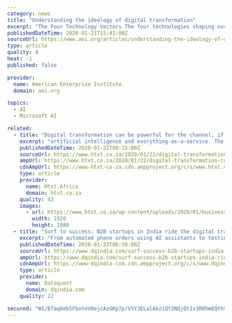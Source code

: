 ```yaml
---
category: news
title: "Understanding the ideology of digital transformation"
excerpt: "The Four Technology Vectors The four technologies shaping our future, according to Siebel, are cloud computing, big data, AI, and IoT. In a nutshell: Cloud computing provides convenient access for all businesses to essentially unlimited compute and storage, with major providers (Amazon Web Services [AWS], Microsoft’s Azure, Google Cloud ..."
publishedDateTime: 2020-01-21T15:41:00Z
sourceUrl: https://www.aei.org/articles/understanding-the-ideology-of-digital-transformation/
type: article
quality: 4
heat: -1
published: false

provider:
  name: American Enterprise Institute
  domain: aei.org

topics:
  - AI
  - Microsoft AI

related:
  - title: "Digital transformation can be powerful for the channel, if used correctly"
    excerpt: "artificial intelligence and everything-as-a-service. The channel then faces a fundamental shift in the demands from the market. “Today, the biggest challenges impacting on the channel are the loss of skills, the move of revenue towards cloud investment, changing vendor strategies, and competition from companies such as AWS or online ..."
    publishedDateTime: 2020-01-22T09:15:00Z
    sourceUrl: https://www.htxt.co.za/2020/01/22/digital-transformation-can-be-powerful-for-the-channel-if-used-correctly/
    ampUrl: https://www.htxt.co.za/2020/01/22/digital-transformation-can-be-powerful-for-the-channel-if-used-correctly/amp/
    cdnAmpUrl: https://www-htxt-co-za.cdn.ampproject.org/c/s/www.htxt.co.za/2020/01/22/digital-transformation-can-be-powerful-for-the-channel-if-used-correctly/amp/
    type: article
    provider:
      name: Htxt.Africa
      domain: htxt.co.za
    quality: 43
    images:
      - url: https://www.htxt.co.za/wp-content/uploads/2020/01/business-4657387.jpg
        width: 1920
        height: 1080
  - title: "Surf to success: B2B startups in India ride the digital transformation wave"
    excerpt: "From automated phone orders using AI assistants to testing driverless cars with Ford ... AI is one of the big driving forces behind digital transformation. With Artificial Intelligence in the picture, the way businesses operate is changing rapidly across ..."
    publishedDateTime: 2020-01-23T06:58:00Z
    sourceUrl: https://www.dqindia.com/surf-success-b2b-startups-india-ride-digital-transformation-wave/
    ampUrl: https://www.dqindia.com/surf-success-b2b-startups-india-ride-digital-transformation-wave/amp/
    cdnAmpUrl: https://www-dqindia-com.cdn.ampproject.org/c/s/www.dqindia.com/surf-success-b2b-startups-india-ride-digital-transformation-wave/amp/
    type: article
    provider:
      name: Dataquest
      domain: dqindia.com
    quality: 22

secured: "W1/B7aq6mb5FboYoV0ejcAzGKp7p/VSYJELalAkziQY2NQjQt1x3ROhmEQYhSB5U36fHep1vI19iXED+vcNKIIDWlZeoMka4+GuzCOpqQa6p7iMf1yIY+alvrww6vnM1GEBK4D3D0zAF8wK/8ZywDBD2qXMYo53dBCIys9zx0Fuwbi+P30rWWP/RflizQN/igzZyYAw0goyqcbXsWcDebtIlIc4CoUTBt5VHwVLGNgTl3o5h9LI6t/nwdx7BpQIf+hxJ6voi47FXxXAHCkg/9EPj4+vrtQuMgFBzTsAuTY4=;8hvjK3o/uiXMY0mImGlwsg=="
---
```


